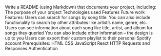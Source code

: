 Write a README (using Markdown) that documents your project, including:
The purpose of your project
Technologies used
Features
Future work
Features:
Users can search for songs by song title.
You can also include functionality to search by other attributes like artist’s name, genre, etc.
Users can see information about each song like title, artist, and album for songs they queried
You can also include other information – the design is up to you
Users can export their custom playlist to their personal Spotify account
Prerequisites:
HTML
CSS
JavaScript
React
HTTP Requests and Responses
Authentication